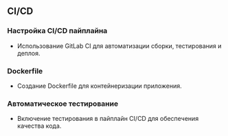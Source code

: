 ## CI/CD

### Настройка CI/CD пайплайна

- Использование GitLab CI для автоматизации сборки, тестирования и деплоя.

### Dockerfile

- Создание Dockerfile для контейнеризации приложения.

### Автоматическое тестирование

- Включение тестирования в пайплайн CI/CD для обеспечения качества кода.
